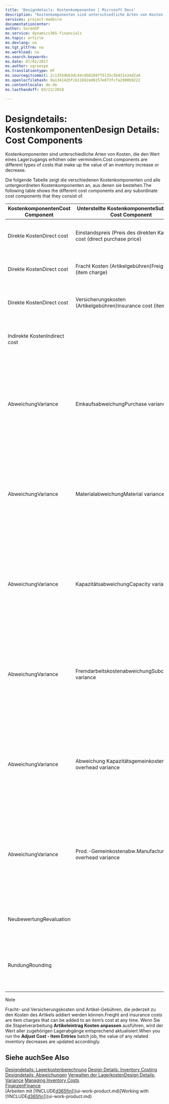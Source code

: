 ```yaml
---
title: 'Designdetails: Kostenkomponenten | Microsoft Docs'
description: "Kostenkomponenten sind unterschiedliche Arten von Kosten, die den Wert eines Lagerzugangs erhöhen oder vermindern."
services: project-madeira
documentationcenter: 
author: SorenGP
ms.service: dynamics365-financials
ms.topic: article
ms.devlang: na
ms.tgt_pltfrm: na
ms.workload: na
ms.search.keywords: 
ms.date: 07/01/2017
ms.author: sgroespe
ms.translationtype: HT
ms.sourcegitcommit: 2c13559bb3dc44cdb61697f5135c5b931e34d2a8
ms.openlocfilehash: 0a134142bfcb11692ed6157e873fcfa2900b9222
ms.contentlocale: de-de
ms.lasthandoff: 03/22/2018

---
```

# <a name="design-details-cost-components"></a><span data-ttu-id="5949c-103">Designdetails: Kostenkomponenten</span><span class="sxs-lookup"><span data-stu-id="5949c-103">Design Details: Cost Components</span></span>
<span data-ttu-id="5949c-104">Kostenkomponenten sind unterschiedliche Arten von Kosten, die den Wert eines Lagerzugangs erhöhen oder vermindern.</span><span class="sxs-lookup"><span data-stu-id="5949c-104">Cost components are different types of costs that make up the value of an inventory increase or decrease.</span></span>  

 <span data-ttu-id="5949c-105">Die folgende Tabelle zeigt die verschiedenen Kostenkomponenten und alle untergeordneten Kostenkomponenten an, aus denen sie bestehen.</span><span class="sxs-lookup"><span data-stu-id="5949c-105">The following table shows the different cost components and any subordinate cost components that they consist of.</span></span>  

|<span data-ttu-id="5949c-106">Kostenkomponenten</span><span class="sxs-lookup"><span data-stu-id="5949c-106">Cost Component</span></span>|<span data-ttu-id="5949c-107">Unterstellte Kostenkomponente</span><span class="sxs-lookup"><span data-stu-id="5949c-107">Subordinate Cost Component</span></span>|<span data-ttu-id="5949c-108">Description</span><span class="sxs-lookup"><span data-stu-id="5949c-108">Description</span></span>|  
|--------------------|--------------------------------|---------------------------------------|  
|<span data-ttu-id="5949c-109">Direkte Kosten</span><span class="sxs-lookup"><span data-stu-id="5949c-109">Direct cost</span></span>|<span data-ttu-id="5949c-110">Einstandspreis (Preis des direkten Kaufs)</span><span class="sxs-lookup"><span data-stu-id="5949c-110">Unit cost (direct purchase price)</span></span>|<span data-ttu-id="5949c-111">Kosten, die direkt auf das Kostenobjekt zurückzuführen sind.</span><span class="sxs-lookup"><span data-stu-id="5949c-111">Cost that can be traced to a cost object.</span></span>|  
|<span data-ttu-id="5949c-112">Direkte Kosten</span><span class="sxs-lookup"><span data-stu-id="5949c-112">Direct cost</span></span>|<span data-ttu-id="5949c-113">Fracht Kosten (Artikelgebühren)</span><span class="sxs-lookup"><span data-stu-id="5949c-113">Freight cost (item charge)</span></span>|<span data-ttu-id="5949c-114">Kosten, die direkt auf das Kostenobjekt zurückzuführen sind.</span><span class="sxs-lookup"><span data-stu-id="5949c-114">Cost that can be traced to a cost object.</span></span>|  
|<span data-ttu-id="5949c-115">Direkte Kosten</span><span class="sxs-lookup"><span data-stu-id="5949c-115">Direct cost</span></span>|<span data-ttu-id="5949c-116">Versicherungskosten (Artikelgebühren)</span><span class="sxs-lookup"><span data-stu-id="5949c-116">Insurance cost (item charge)</span></span>|<span data-ttu-id="5949c-117">Kosten, die direkt auf das Kostenobjekt zurückzuführen sind.</span><span class="sxs-lookup"><span data-stu-id="5949c-117">Cost that can be traced to a cost object.</span></span>|  
|<span data-ttu-id="5949c-118">Indirekte Kosten</span><span class="sxs-lookup"><span data-stu-id="5949c-118">Indirect cost</span></span>||<span data-ttu-id="5949c-119">Kosten, die nicht auf ein Kostenobjekt zurückzuführen sind.</span><span class="sxs-lookup"><span data-stu-id="5949c-119">Cost that cannot be traced to a cost object.</span></span>|  
|<span data-ttu-id="5949c-120">Abweichung</span><span class="sxs-lookup"><span data-stu-id="5949c-120">Variance</span></span>|<span data-ttu-id="5949c-121">Einkaufsabweichung</span><span class="sxs-lookup"><span data-stu-id="5949c-121">Purchase variance</span></span>|<span data-ttu-id="5949c-122">Der Unterschied zwischen tatsächlichen Kosten und dem Einstandspreis (fest), der nur für Artikel mit der Lagerabgangsmethode **Standard** gebucht wird.</span><span class="sxs-lookup"><span data-stu-id="5949c-122">The difference between actual and standard costs, which is only posted for items using the **Standard** costing method.</span></span>|  
|<span data-ttu-id="5949c-123">Abweichung</span><span class="sxs-lookup"><span data-stu-id="5949c-123">Variance</span></span>|<span data-ttu-id="5949c-124">Materialabweichung</span><span class="sxs-lookup"><span data-stu-id="5949c-124">Material variance</span></span>|<span data-ttu-id="5949c-125">Der Unterschied zwischen tatsächlichen Kosten und dem Einstandspreis (fest), der nur für Artikel mit der Lagerabgangsmethode **Standard** gebucht wird.</span><span class="sxs-lookup"><span data-stu-id="5949c-125">The difference between actual and standard costs, which is only posted for items using the **Standard** costing method.</span></span>|  
|<span data-ttu-id="5949c-126">Abweichung</span><span class="sxs-lookup"><span data-stu-id="5949c-126">Variance</span></span>|<span data-ttu-id="5949c-127">Kapazitätsabweichung</span><span class="sxs-lookup"><span data-stu-id="5949c-127">Capacity variance</span></span>|<span data-ttu-id="5949c-128">Der Unterschied zwischen tatsächlichen Kosten und dem Einstandspreis (fest), der nur für Artikel mit der Lagerabgangsmethode **Standard** gebucht wird.</span><span class="sxs-lookup"><span data-stu-id="5949c-128">The difference between actual and standard costs, which is only posted for items using the **Standard** costing method.</span></span>|  
|<span data-ttu-id="5949c-129">Abweichung</span><span class="sxs-lookup"><span data-stu-id="5949c-129">Variance</span></span>|<span data-ttu-id="5949c-130">Fremdarbeitskostenabweichung</span><span class="sxs-lookup"><span data-stu-id="5949c-130">Subcontracted variance</span></span>|<span data-ttu-id="5949c-131">Der Unterschied zwischen tatsächlichen Kosten und dem Einstandspreis (fest), der nur für Artikel mit der Lagerabgangsmethode **Standard** gebucht wird.</span><span class="sxs-lookup"><span data-stu-id="5949c-131">The difference between actual and standard costs, which is only posted for items using the **Standard** costing method.</span></span>|  
|<span data-ttu-id="5949c-132">Abweichung</span><span class="sxs-lookup"><span data-stu-id="5949c-132">Variance</span></span>|<span data-ttu-id="5949c-133">Abweichung Kapazitätsgemeinkosten</span><span class="sxs-lookup"><span data-stu-id="5949c-133">Capacity overhead variance</span></span>|<span data-ttu-id="5949c-134">Der Unterschied zwischen tatsächlichen Kosten und dem Einstandspreis (fest), der nur für Artikel mit der Lagerabgangsmethode **Standard** gebucht wird.</span><span class="sxs-lookup"><span data-stu-id="5949c-134">The difference between actual and standard costs, which is only posted for items using the **Standard** costing method.</span></span>|  
|<span data-ttu-id="5949c-135">Abweichung</span><span class="sxs-lookup"><span data-stu-id="5949c-135">Variance</span></span>|<span data-ttu-id="5949c-136">Prod.-Gemeinkostenabw.</span><span class="sxs-lookup"><span data-stu-id="5949c-136">Manufacturing overhead variance</span></span>|<span data-ttu-id="5949c-137">Der Unterschied zwischen tatsächlichen Kosten und dem Einstandspreis (fest), der nur für Artikel mit der Lagerabgangsmethode **Standard** gebucht wird.</span><span class="sxs-lookup"><span data-stu-id="5949c-137">The difference between actual and standard costs, which is only posted for items using the **Standard** costing method.</span></span>|  
|<span data-ttu-id="5949c-138">Neubewertung</span><span class="sxs-lookup"><span data-stu-id="5949c-138">Revaluation</span></span>||<span data-ttu-id="5949c-139">Eine Auf- oder Abwertung des aktuellen Lagerwerts.</span><span class="sxs-lookup"><span data-stu-id="5949c-139">A depreciation or appreciation of the current inventory value.</span></span>|  
|<span data-ttu-id="5949c-140">Rundung</span><span class="sxs-lookup"><span data-stu-id="5949c-140">Rounding</span></span>||<span data-ttu-id="5949c-141">Restbeträge, die durch die Berechnung von Bestandsminderungen entstehen.</span><span class="sxs-lookup"><span data-stu-id="5949c-141">Residuals caused by the way in which valuation of inventory decreases are calculated.</span></span>|  

> [!NOTE]  
>  <span data-ttu-id="5949c-142">Fracht- und Versicherungskosten sind Artikel-Gebühren, die jederzeit zu den Kosten des Artikels addiert werden können.</span><span class="sxs-lookup"><span data-stu-id="5949c-142">Freight and insurance costs are item charges that can be added to an item’s cost at any time.</span></span> <span data-ttu-id="5949c-143">Wenn Sie die Stapelverarbeitung **Artikeleintrag Kosten anpassen** ausführen, wird der Wert aller zugehörigen Lagerabgänge entsprechend aktualisiert.</span><span class="sxs-lookup"><span data-stu-id="5949c-143">When you run the **Adjust Cost - Item Entries** batch job, the value of any related inventory decreases are updated accordingly.</span></span>  

## <a name="see-also"></a><span data-ttu-id="5949c-144">Siehe auch</span><span class="sxs-lookup"><span data-stu-id="5949c-144">See Also</span></span>  
 <span data-ttu-id="5949c-145">[Designdetails: Lagerkostenberechnung](design-details-inventory-costing.md) </span><span class="sxs-lookup"><span data-stu-id="5949c-145">[Design Details: Inventory Costing](design-details-inventory-costing.md) </span></span>  
 <span data-ttu-id="5949c-146">[Designdetails: Abweichungen](design-details-variance.md) [Verwalten der Lagerkosten](finance-manage-inventory-costs.md)</span><span class="sxs-lookup"><span data-stu-id="5949c-146">[Design Details: Variance](design-details-variance.md) [Managing Inventory Costs](finance-manage-inventory-costs.md)</span></span>  
 [<span data-ttu-id="5949c-147">Finanzen</span><span class="sxs-lookup"><span data-stu-id="5949c-147">Finance</span></span>](finance.md)  
 <span data-ttu-id="5949c-148">[Arbeiten mit [!INCLUDE[d365fin](includes/d365fin_md.md)]](ui-work-product.md)</span><span class="sxs-lookup"><span data-stu-id="5949c-148">[Working with [!INCLUDE[d365fin](includes/d365fin_md.md)]](ui-work-product.md)</span></span>  

